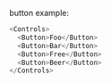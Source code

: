 button example:

```js
<Controls>
  <Button>Foo</Button>
  <Button>Bar</Button>
  <Button>Free</Button>
  <Button>Beer</Button>
</Controls>
```

